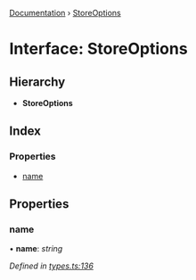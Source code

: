 [Documentation](../README.md) › [StoreOptions](storeoptions.md)

# Interface: StoreOptions

## Hierarchy

* **StoreOptions**

## Index

### Properties

* [name](storeoptions.md#name)

## Properties

###  name

• **name**: *string*

*Defined in [types.ts:136](https://github.com/badbatch/cachemap/blob/4cf1724/packages/core/src/types.ts#L136)*
